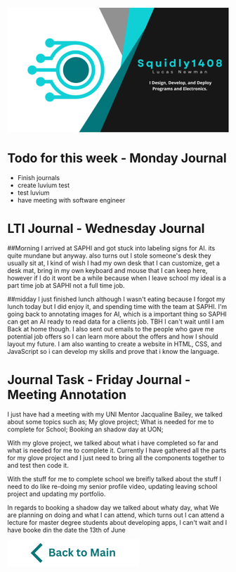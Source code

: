 ![Header](https://raw.githubusercontent.com/Squidly1408/Journals-Term-1-2024/main/title.png
)
# Todo for this week - Monday Journal
- Finish journals
- create luvium test
- test luvium
- have meeting with software engineer 

# LTI Journal - Wednesday Journal
##Morning
I arrived at SAPHI and got stuck into labeling signs for AI. its quite mundane but anyway. also turns out I stole someone's desk they usually sit at, I kind of wish I had my own desk that I can customize, get a desk mat, bring in my own keyboard and mouse that I can keep here, however if I do it wont be a while because when I leave school my ideal is a part time job at SAPHI not a full time job. 


##midday
I just finished lunch although I wasn't eating because I forgot my lunch today but I did enjoy it, and spending time with the team at SAPHI. I'm going back to annotating images for AI, which is a important thing so SAPHI can get an AI ready to read data for a clients job. TBH I can't wait until I am Back at home though. I also sent out emails to the people who gave me potential job offers so I can learn more about the offers and how I should layout my future. I am also wanting to create a website in HTML, CSS, and JavaScript so i can develop my skills and prove that i know the language.

# Journal Task - Friday Journal - Meeting Annotation
I just have had a meeting with my UNI Mentor Jacqualine Bailey, we talked about some topics such as;
My glove project;
What is needed for me to complete for School;
Booking an shadow day at UON;

With my glove project, we talked about what i have completed so far and what is needed for me to complete it. Currently I have gathered all the parts for my glove project and I just need to bring all the components together to and test then code it.

With the stuff for me to complete school we breifly talked about the stuff I need to do like re-doing my senior profile video, updating leaving school project and updating my portfolio.

In regards to booking a shadow day we talked about whaty day, what We are planning on doing and what I can attend, which turns out I can attend a lecture for master degree students about developing apps, I can't wait and I have booke din the date the 13th of June


[![back to main](https://raw.githubusercontent.com/Squidly1408/Journals-Term-1-2024/main/Back%20to%20Main.png)](https://github.com/Squidly1408/Journals-Term-1-2024/blob/main/Readme.md)